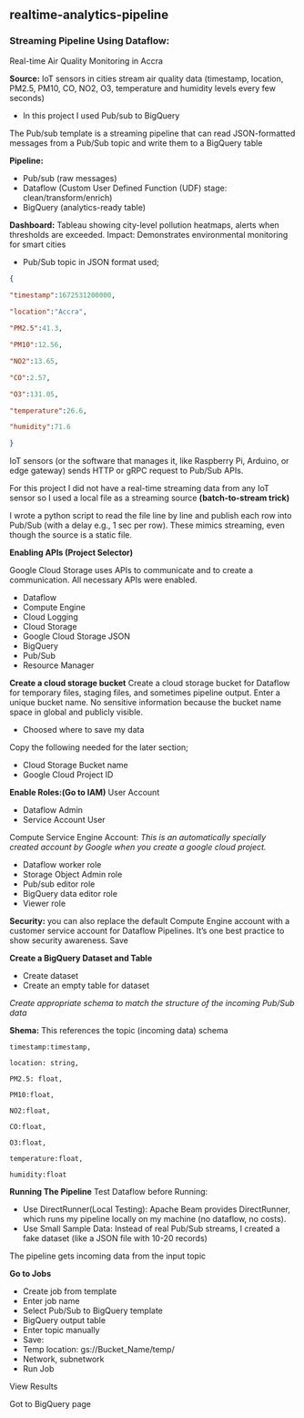 ## realtime-analytics-pipeline

### Streaming Pipeline Using Dataflow: 
Real-time Air Quality Monitoring in Accra

**Source:** IoT sensors in cities stream air quality data (timestamp, location, PM2.5, PM10, CO, NO2, O3, temperature and humidity levels every few seconds)

- In this project I used Pub/sub to BigQuery 
  
The Pub/sub template is a streaming pipeline that can read JSON-formatted messages from a Pub/Sub topic and write them to a BigQuery table 

**Pipeline:**  
- Pub/sub (raw messages) 
- Dataflow (Custom User Defined Function (UDF) stage: clean/transform/enrich)
- BigQuery (analytics-ready table) 

**Dashboard:** Tableau showing city-level pollution heatmaps, alerts when thresholds are exceeded. 
Impact: Demonstrates environmental monitoring for smart cities 

- Pub/Sub topic in JSON format used;
```JSON  
{
     
"timestamp":1672531200000,

"location":"Accra",

"PM2.5":41.3,

"PM10":12.56,

"NO2":13.65,

"CO":2.57,

"O3":131.05,

"temperature":26.6,

"humidity":71.6

}

```
IoT sensors (or the software that manages it, like Raspberry Pi, Arduino, or edge gateway) sends HTTP or gRPC request to Pub/Sub APIs.

For this project I did not have a real-time streaming data from any IoT sensor so I used a local file as a streaming source **(batch-to-stream trick)**

I wrote a python script to read the file line by line and publish each row into Pub/Sub (with a delay e.g., 1 sec per row). These mimics streaming, even though the source is a static file.


**Enabling APIs (Project Selector)**

Google Cloud Storage uses APIs to communicate and to create a communication. All necessary APIs were enabled.
- Dataflow
- Compute Engine
- Cloud Logging
- Cloud Storage
- Google Cloud Storage JSON
- BigQuery
- Pub/Sub
- Resource Manager

**Create a cloud storage bucket**
Create a cloud storage bucket for Dataflow for temporary files, staging files, and sometimes pipeline output.
Enter a unique bucket name. No sensitive information because the bucket name space in global and publicly visible.
- Choosed where to save my data

Copy the following needed for the later section;
- Cloud Storage Bucket name
- Google Cloud Project ID

**Enable Roles:(Go to IAM)**
User Account
- Dataflow Admin
- Service Account User
  
Compute Service Engine Account: *This is an automatically specially created account by Google when you create a google cloud project.* 
- Dataflow worker role
- Storage Object Admin role
- Pub/sub editor role
- BigQuery data editor role
- Viewer role
  
**Security:** you can also replace the default Compute Engine account with a customer service account for Dataflow Pipelines. It’s one best practice to show security awareness.
Save


**Create a BigQuery Dataset and Table**
- Create dataset
- Create an empty table for dataset
  
*Create appropriate schema to match the structure of the incoming Pub/Sub data*

**Shema:** This references the topic (incoming data) schema
```    
timestamp:timestamp,

location: string,

PM2.5: float,

PM10:float,

NO2:float,

CO:float,

O3:float,

temperature:float,

humidity:float

```
**Running The Pipeline**
Test Dataflow before Running: 
- Use DirectRunner(Local Testing): Apache Beam provides DirectRunner, which runs my pipeline locally on my machine (no dataflow, no costs).
- Use Small Sample Data: Instead of real Pub/Sub streams, I created a fake dataset (like a JSON file with 10-20 records)
  
The pipeline gets incoming data from the input topic

**Go to Jobs**
- Create job from template
- Enter job name
- Select Pub/Sub to BigQuery template
- BigQuery output table
- Enter topic manually 
- Save: 
- Temp location: gs://Bucket_Name/temp/
- Network, subnetwork
- Run Job

View Results

Got to BigQuery page
